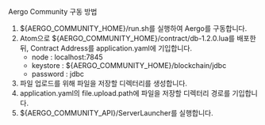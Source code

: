 Aergo Community 구동 방법
1. ${AERGO_COMMUNITY_HOME}/run.sh를 실행하여 Aergo를 구동합니다.
2. Atom으로 ${AERGO_COMMUNITY_HOME}/contract/db-1.2.0.lua를 배포한 뒤, Contract Address를 application.yaml에 기입합니다.
   - node : localhost:7845
   - keystore : ${AERGO_COMMUNITY_HOME}/blockchain/jdbc
   - password : jdbc
3. 파일 업로드를 위해 파일을 저장할 디렉터리를 생성합니다.
4. application.yaml의 file.upload.path에 파일을 저장할 디렉터리 경로를 기입합니다.
5. ${AERGO_COMMUNITY_API}/ServerLauncher를 실행합니다. 